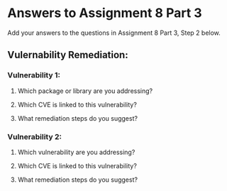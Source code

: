# Answers to Assignment 8 Part 3

Add your answers to the questions in Assignment 8 Part 3, Step 2 below. 

## Vulernability Remediation:
### Vulnerability 1: 
1. Which package or library are you addressing?

2. Which CVE is linked to this vulnerability?

3. What remediation steps do you suggest?

### Vulnerability 2:
1. Which vulnerability are you addressing?

2. Which CVE is linked to this vulnerability?

3. What remediation steps do you suggest? 

